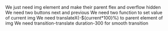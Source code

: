 We just need img element and make their parent flex and overflow hidden
We need two buttons next and previous
We need two function to set value of current img
We need translateX(-${current*100}%) to parent element of img
We need transition-translate duration-300 for smooth transition
